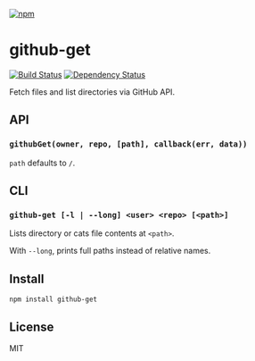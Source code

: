 [![npm](https://nodei.co/npm/github-get.png)](https://nodei.co/npm/github-get/)

# github-get

[![Build Status][travis-badge]][travis] [![Dependency Status][david-badge]][david]

Fetch files and list directories via GitHub API.

[travis]: https://travis-ci.org/eush77/github-get
[travis-badge]: https://travis-ci.org/eush77/github-get.svg
[david]: https://david-dm.org/eush77/github-get
[david-badge]: https://david-dm.org/eush77/github-get.png

## API

### `githubGet(owner, repo, [path], callback(err, data))`

`path` defaults to `/`.

## CLI

### `github-get [-l | --long] <user> <repo> [<path>]`

Lists directory or cats file contents at `<path>`.

With `--long`, prints full paths instead of relative names.

## Install

```
npm install github-get
```

## License

MIT
